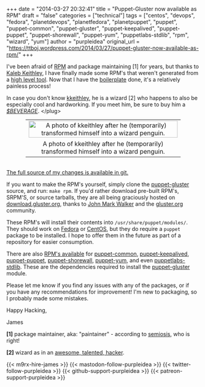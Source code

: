 +++
date = "2014-03-27 20:32:41"
title = "Puppet-Gluster now available as RPM"
draft = "false"
categories = ["technical"]
tags = ["centos", "devops", "fedora", "planetdevops", "planetfedora", "planetpuppet", "puppet", "puppet-common", "puppet-gluster", "puppet-keepalived", "puppet-puppet", "puppet-shorewall", "puppet-yum", "puppetlabs-stdlib", "rpm", "wizard", "yum"]
author = "purpleidea"
original_url = "https://ttboj.wordpress.com/2014/03/27/puppet-gluster-now-available-as-rpm/"
+++

I've been afraid of <a href="https://en.wikipedia.org/wiki/RPM_Package_Manager">RPM</a> and package maintaining [1] for years, but thanks to <a href="http://www.keithley.org/kaleb/kaleb.html">Kaleb Keithley</a>, I have finally made some RPM's that weren't generated from a <a href="http://docs.python.org/3/distutils/builtdist.html">high level tool</a>. Now that I have the <a href="https://github.com/purpleidea/puppet-gluster/commit/241956937f9778c332335267fac1256792c71155">boilerplate</a> done, it's a relatively painless process!

In case you don't know <a href="https://twitter.com/kalebkuechle">kkeithley</a>, he is a wizard [2] who happens to also be especially cool and hardworking. If you meet him, be sure to buy him a <a href="https://en.wikipedia.org/wiki/Beer"><em>$BEVERAGE</em></a>. &lt;/plug&gt;

<table style="text-align:center; width:80%; margin:0 auto;"><tr><td><a href="wizard_penguin.png"><img class="size-large wp-image-799" src="wizard_penguin.png" alt="A photo of kkeithley after he (temporarily) transformed himself into a wizard penguin." width="100%" height="100%" /></a></td></tr><tr><td> A photo of kkeithley after he (temporarily) transformed himself into a wizard penguin.</td></tr></table></br />

<a href="https://github.com/purpleidea/puppet-gluster/commit/241956937f9778c332335267fac1256792c71155">The full source of my changes is available in git.</a>

If you want to make the RPM's yourself, simply clone the <a title="puppet-gluster" href="https://github.com/purpleidea/puppet-gluster/">puppet-gluster</a> source, and run: <code>make rpm</code>. If you'd rather download pre-built RPM's, SRPM'S, or source tarballs, they are all being graciously hosted on <a href="https://dl.fedoraproject.org/pub/alt/purpleidea/puppet-gluster/">download.gluster.org</a>, thanks to <a href="https://twitter.com/johnmark">John Mark Walker</a> and the <a href="http://www.gluster.org/">gluster.org</a> community.

These RPM's will install their contents into <code>/usr/share/puppet/modules/</code>. They should work on <a href="https://fedoraproject.org/">Fedora</a> or <a href="https://www.centos.org/">CentOS</a>, but they do require a <code>puppet</code> package to be installed. I hope to offer them in the future as part of a repository for easier consumption.

There are also <a href="https://dl.fedoraproject.org/pub/alt/purpleidea/">RPM's available</a> for <a title="Screencasts of Puppet-Gluster + Vagrant" href="https://github.com/purpleidea/puppet-common">puppet-common</a>, <a href="https://github.com/purpleidea/puppet-keepalived">puppet-keepalived</a>, <a href="https://github.com/purpleidea/puppet-puppet">puppet-puppet</a>, <a href="https://github.com/purpleidea/puppet-shorewall">puppet-shorewall</a>, <a href="https://github.com/purpleidea/puppet-yum">puppet-yum</a>, and even <a href="https://github.com/purpleidea/puppetlabs-stdlib">puppetlabs-stdlib</a>. These are the dependencies required to install the <a title="Screencasts of Puppet-Gluster + Vagrant" href="https://github.com/purpleidea/puppet-gluster">puppet-gluster</a> module.

Please let me know if you find any issues with any of the packages, or if you have any recommendations for improvement! I'm new to packaging, so I probably made some mistakes.

Happy Hacking,

James

<strong>[1]</strong> package maintainer, aka: "paintainer" - according to <a href="https://github.com/semiosis">semiosis</a>, who is right!

<strong>[2]</strong> wizard as in an <a href="http://www.catb.org/jargon/html/W/wizard.html">awesome, talented, hacker</a>.

{{< m9rx-hire-james >}}
{{< mastodon-follow-purpleidea >}}
{{< twitter-follow-purpleidea >}}
{{< github-support-purpleidea >}}
{{< patreon-support-purpleidea >}}
